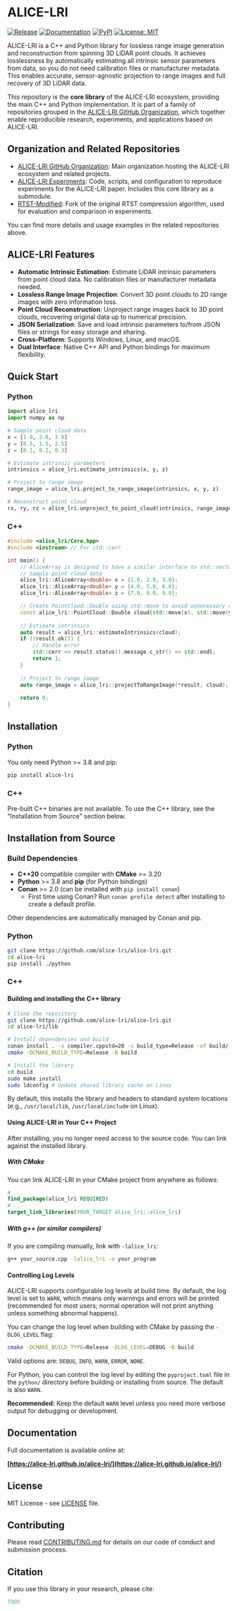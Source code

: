 
# ALICE-LRI

[![Release](https://github.com/alice-lri/alice-lri/actions/workflows/release.yml/badge.svg)](https://github.com/alice-lri/alice-lri/actions/workflows/release.yml)
[![Documentation](https://img.shields.io/badge/docs-online-blue.svg)](https://alice-lri.github.io/alice-lri/)
[![PyPI](https://img.shields.io/pypi/v/alice-lri.svg)](https://pypi.org/project/alice-lri/)
[![License: MIT](https://img.shields.io/badge/License-MIT-yellow.svg)](https://opensource.org/licenses/MIT)

ALICE-LRI is a C++ and Python library for lossless range image generation and reconstruction from spinning 3D LiDAR point clouds. It achieves losslessness by automatically estimating all intrinsic sensor parameters from data, so you do not need calibration files or manufacturer metadata. This enables accurate, sensor-agnostic projection to range images and full recovery of 3D LiDAR data.

This repository is the **core library** of the ALICE-LRI ecosystem, providing the main C++ and Python implementation. It is part of a family of repositories grouped in the [ALICE-LRI GitHub Organization](https://github.com/alice-lri), which together enable reproducible research, experiments, and applications based on ALICE-LRI.

## Organization and Related Repositories

- [ALICE-LRI GitHub Organization](https://github.com/alice-lri): Main organization hosting the ALICE-LRI ecosystem and related projects.
- [ALICE-LRI Experiments](https://github.com/alice-lri/alice-lri-experiments): Code, scripts, and configuration to reproduce experiments for the ALICE-LRI paper. Includes this core library as a submodule.
- [RTST-Modified](https://github.com/alice-lri/rtst-modified): Fork of the original RTST compression algorithm, used for evaluation and comparison in experiments.

You can find more details and usage examples in the related repositories above.

## ALICE-LRI Features

- **Automatic Intrinsic Estimation**: Estimate LiDAR intrinsic parameters from point cloud data. No calibration files or manufacturer metadata needed.
- **Lossless Range Image Projection**: Convert 3D point clouds to 2D range images with zero information loss.
- **Point Cloud Reconstruction**: Unproject range images back to 3D point clouds, recovering original data up to numerical precision.
- **JSON Serialization**: Save and load intrinsic parameters to/from JSON files or strings for easy storage and sharing.
- **Cross-Platform**: Supports Windows, Linux, and macOS.
- **Dual Interface**: Native C++ API and Python bindings for maximum flexibility.


## Quick Start

### Python

```python
import alice_lri
import numpy as np

# Sample point cloud data
x = [1.0, 2.0, 3.0]
y = [0.5, 1.5, 2.5] 
z = [0.1, 0.2, 0.3]

# Estimate intrinsic parameters
intrinsics = alice_lri.estimate_intrinsics(x, y, z)

# Project to range image
range_image = alice_lri.project_to_range_image(intrinsics, x, y, z)

# Reconstruct point cloud
rx, ry, rz = alice_lri.unproject_to_point_cloud(intrinsics, range_image)
```

### C++

```cpp
#include <alice_lri/Core.hpp>
#include <iostream> // For std::cerr

int main() {
    // AliceArray is designed to have a similar interface to std::vector
    // Sample point cloud data
    alice_lri::AliceArray<double> x = {1.0, 2.0, 3.0};
    alice_lri::AliceArray<double> y = {4.0, 5.0, 6.0};
    alice_lri::AliceArray<double> z = {7.0, 8.0, 9.0};

    // Create PointCloud::Double using std::move to avoid unnecessary copies
    const alice_lri::PointCloud::Double cloud{std::move(x), std::move(y), std::move(z)};
    
    // Estimate intrinsics
    auto result = alice_lri::estimateIntrinsics(cloud);
    if (!result.ok()) {
        // Handle error
        std::cerr << result.status().message.c_str() << std::endl;
        return 1;
    }
    
    // Project to range image
    auto range_image = alice_lri::projectToRangeImage(*result, cloud);
    
    return 0;
}
```

## Installation

### Python
You only need Python >= 3.8 and pip:
```bash
pip install alice-lri
```

### C++
Pre-built C++ binaries are not available. To use the C++ library, see the "Installation from Source" section below.

## Installation from Source

### Build Dependencies
- **C++20** compatible compiler with **CMake** >= 3.20
- **Python** >= 3.8 and **pip** (for Python bindings)
- **Conan** >= 2.0 (can be installed with `pip install conan`)
  - First time using Conan? Run `conan profile detect` after installing to create a default profile.

Other dependencies are automatically managed by Conan and pip.

### Python
```bash
git clone https://github.com/alice-lri/alice-lri.git
cd alice-lri
pip install ./python
```

### C++
#### Building and installing the C++ library
```bash
# Clone the repository
git clone https://github.com/alice-lri/alice-lri.git
cd alice-lri/lib

# Install dependencies and build
conan install . -s compiler.cppstd=20 -s build_type=Release -of build/ --build=missing
cmake -DCMAKE_BUILD_TYPE=Release -B build

# Install the library
cd build
sudo make install
sudo ldconfig # Update shared library cache on Linux
```
By default, this installs the library and headers to standard system locations (e.g., `/usr/local/lib`, `/usr/local/include` on Linux).

#### Using ALICE-LRI in Your C++ Project
After installing, you no longer need access to the source code. You can link against the installed library.

##### With CMake

You can link ALICE-LRI in your CMake project from anywhere as follows:
```cmake
# ...
find_package(alice_lri REQUIRED)
# ...
target_link_libraries(YOUR_TARGET alice_lri::alice_lri)
```


##### With g++ (or similar compilers)

If you are compiling manually, link with `-lalice_lri`:
```bash
g++ your_source.cpp -lalice_lri -o your_program
```

#### Controlling Log Levels

ALICE-LRI supports configurable log levels at build time. By default, the log level is set to `WARN`, which means only warnings and errors will be printed (recommended for most users; normal operation will not print anything unless something abnormal happens).

You can change the log level when building with CMake by passing the `-DLOG_LEVEL` flag:
```bash
cmake -DCMAKE_BUILD_TYPE=Release -DLOG_LEVEL=DEBUG -B build
```
Valid options are: `DEBUG`, `INFO`, `WARN`, `ERROR`, `NONE`.

For Python, you can control the log level by editing the `pyproject.toml` file in the `python/` directory before building or installing from source. The default is also `WARN`.

**Recommended:** Keep the default `WARN` level unless you need more verbose output for debugging or development.

## Documentation

Full documentation is available online at:

**[https://alice-lri.github.io/alice-lri/](https://alice-lri.github.io/alice-lri/)**

## License

MIT License - see [LICENSE](LICENSE) file.

## Contributing

Please read [CONTRIBUTING.md](CONTRIBUTING.md) for details on our code of conduct and submission process.

## Citation

If you use this library in your research, please cite:

```bibtex
TODO
```
